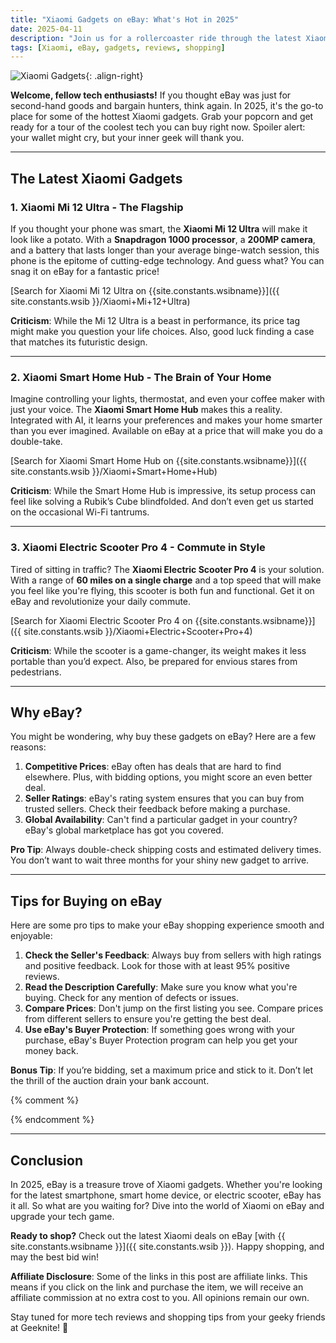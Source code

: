 ```yaml
---
title: "Xiaomi Gadgets on eBay: What's Hot in 2025"
date: 2025-04-11
description: "Join us for a rollercoaster ride through the latest Xiaomi gadgets available on eBay in 2025. Tech, humor, and shopping tips included!"
tags: [Xiaomi, eBay, gadgets, reviews, shopping]
---
```


![Xiaomi Gadgets](https://i.imgur.com/4Fj2C76m.jpg){: .align-right}

**Welcome, fellow tech enthusiasts!** If you thought eBay was just for second-hand goods and bargain hunters, think again. In 2025, it's the go-to place for some of the hottest Xiaomi gadgets. Grab your popcorn and get ready for a tour of the coolest tech you can buy right now. Spoiler alert: your wallet might cry, but your inner geek will thank you.

---

## **The Latest Xiaomi Gadgets**

### 1. Xiaomi Mi 12 Ultra - The Flagship

If you thought your phone was smart, the **Xiaomi Mi 12 Ultra** will make it look like a potato. With a **Snapdragon 1000 processor**, a **200MP camera**, and a battery that lasts longer than your average binge-watch session, this phone is the epitome of cutting-edge technology. And guess what? You can snag it on eBay for a fantastic price!

[Search for Xiaomi Mi 12 Ultra on {{site.constants.wsibname}}]({{ site.constants.wsib }}/Xiaomi+Mi+12+Ultra)

**Criticism**: While the Mi 12 Ultra is a beast in performance, its price tag might make you question your life choices. Also, good luck finding a case that matches its futuristic design.

---

### 2. Xiaomi Smart Home Hub - The Brain of Your Home

Imagine controlling your lights, thermostat, and even your coffee maker with just your voice. The **Xiaomi Smart Home Hub** makes this a reality. Integrated with AI, it learns your preferences and makes your home smarter than you ever imagined. Available on eBay at a price that will make you do a double-take.

[Search for Xiaomi Smart Home Hub on {{site.constants.wsibname}}]({{ site.constants.wsib }}/Xiaomi+Smart+Home+Hub)

**Criticism**: While the Smart Home Hub is impressive, its setup process can feel like solving a Rubik’s Cube blindfolded. And don’t even get us started on the occasional Wi-Fi tantrums.

---

### 3. Xiaomi Electric Scooter Pro 4 - Commute in Style

Tired of sitting in traffic? The **Xiaomi Electric Scooter Pro 4** is your solution. With a range of **60 miles on a single charge** and a top speed that will make you feel like you're flying, this scooter is both fun and functional. Get it on eBay and revolutionize your daily commute.

[Search for Xiaomi Electric Scooter Pro 4 on {{site.constants.wsibname}}]({{ site.constants.wsib }}/Xiaomi+Electric+Scooter+Pro+4)

**Criticism**: While the scooter is a game-changer, its weight makes it less portable than you’d expect. Also, be prepared for envious stares from pedestrians.

---

## **Why eBay?**

You might be wondering, why buy these gadgets on eBay? Here are a few reasons:

1. **Competitive Prices**: eBay often has deals that are hard to find elsewhere. Plus, with bidding options, you might score an even better deal.
2. **Seller Ratings**: eBay's rating system ensures that you can buy from trusted sellers. Check their feedback before making a purchase.
3. **Global Availability**: Can't find a particular gadget in your country? eBay's global marketplace has got you covered.

**Pro Tip**: Always double-check shipping costs and estimated delivery times. You don’t want to wait three months for your shiny new gadget to arrive.

---

## **Tips for Buying on eBay**

Here are some pro tips to make your eBay shopping experience smooth and enjoyable:

1. **Check the Seller's Feedback**: Always buy from sellers with high ratings and positive feedback. Look for those with at least 95% positive reviews.
2. **Read the Description Carefully**: Make sure you know what you're buying. Check for any mention of defects or issues.
3. **Compare Prices**: Don't jump on the first listing you see. Compare prices from different sellers to ensure you're getting the best deal.
4. **Use eBay's Buyer Protection**: If something goes wrong with your purchase, eBay's Buyer Protection program can help you get your money back.

**Bonus Tip**: If you’re bidding, set a maximum price and stick to it. Don’t let the thrill of the auction drain your bank account.

 {% comment %}
<!-- ---

## **Comparison with Other Platforms**

### [Amazon vs eBay: Where Should You Buy Your Tech?]({%- post_url 2025-03-15-amazon-vs-ebay-tech-buying-guide -%})

While Amazon offers convenience and fast shipping, eBay shines with its competitive pricing and global availability. For Xiaomi gadgets, eBay often has exclusive deals that are hard to beat.

### [Top 5 Xiaomi Gadgets of 2025]({%- post_url 2025-04-01-top-5-xiaomi-gadgets -%})

If you’re curious about other Xiaomi products worth buying, check out our list of the top 5 Xiaomi gadgets of 2025. Spoiler: the Mi 12 Ultra makes the cut. -->
{% endcomment %}

---

## **Conclusion**

In 2025, eBay is a treasure trove of Xiaomi gadgets. Whether you're looking for the latest smartphone, smart home device, or electric scooter, eBay has it all. So what are you waiting for? Dive into the world of Xiaomi on eBay and upgrade your tech game.

**Ready to shop?** Check out the latest Xiaomi deals on eBay [with {{ site.constants.wsibname }}]({{ site.constants.wsib }}). Happy shopping, and may the best bid win!

**Affiliate Disclosure**: Some of the links in this post are affiliate links. This means if you click on the link and purchase the item, we will receive an affiliate commission at no extra cost to you. All opinions remain our own.

Stay tuned for more tech reviews and shopping tips from your geeky friends at Geeknite! 🚀
